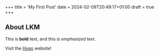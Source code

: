 +++
title = 'My First Post'
date = 2024-02-09T20:49:17+01:00
draft = true
+++

## About LKM

This is **bold** text, and this is *emphasized* text.

Visit the [Hugo](https://gohugo.io) website!
